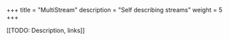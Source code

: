 +++
title = "MultiStream"
description = "Self describing streams"
weight = 5
+++

[[TODO: Description, links]]
